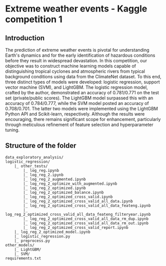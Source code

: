 # Extreme weather events - Kaggle competition 1

## Introduction

The prediction of extreme weather events is pivotal for understanding Earth's dynamics and for the early identification of hazardous conditions before they result in widespread devastation. In this competition, our objective was to construct machine learning models capable of distinguishing tropical cyclones and atmospheric rivers from typical background conditions using data from the ClimateNet dataset. To this end, three distinct types of models were developed: logistic regression, support vector machine (SVM), and LightGBM. The logistic regression model, crafted by the author, demonstrated an accuracy of 0.781/0.771 on the test set (private/public scores). The LightGBM model surpassed this with an accuracy of 0.784/0.777, while the SVM model posted an accuracy of 0.708/0.701. The latter two models were implemented using the LightGBM Python API and Scikit-learn, respectively. Although the results were encouraging, there remains significant scope for enhancement, particularly through meticulous refinement of feature selection and hyperparameter tuning.

## Structure of the folder

```
data_exploratory_analysis/
logistic_regression/
    |_ other_tests/
        |_ log_reg.ipynb
        |_ log_reg_2.ipynb
        |_ log_reg_2_augmented.ipynb
        |_ log_reg_2_optimize_with_augmented.ipynb
        |_ log_reg_2_optimized.ipynb
        |_ log_reg_2_optimized_balance.ipynb
        |_ log_reg_2_optimized_cross_valid.ipynb
        |_ log_reg_2_optimized_cross_valid_all_data.ipynb
        |_ log_reg_2_optimized_cross_valid_all_data_feateng.ipynb
        |_ log_reg_2_optimized_cross_valid_all_data_feateng_filteryear.ipynb
        |_ log_reg_2_optimized_cross_valid_all_data_rm_dup.ipynb
        |_ log_reg_2_optimized_cross_valid_all_data_rm_out.ipynb
        |_ log_reg_2_optimized_cross_valid_report.ipynb
    |_ log_reg_2_optimized_model.ipynb
    |_ logistic_regression.py
    |_ preprocess.py
other_models/
    |_ LightGBM/
    |_ SVM/
requirements.txt
```